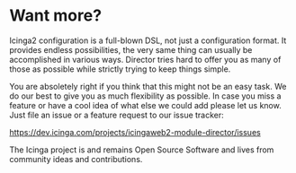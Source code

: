 <a id="Want-more"></a>Want more?
================================

Icinga2 configuration is a full-blown DSL, not just a configuration
format. It provides endless possibilities, the very same thing can
usually be accomplished in various ways. Director tries hard to offer
you as many of those as possible while strictly trying to keep things
simple.

You are absoletely right if you think that this might not be an easy
task. We do our best to give you as much flexibility as possible. In
case you miss a feature or have a cool idea of what else we could add
please let us know. Just file an issue or a feature request to our
issue tracker:

  https://dev.icinga.com/projects/icingaweb2-module-director/issues

The Icinga project is and remains Open Source Software and lives from
community ideas and contributions.

